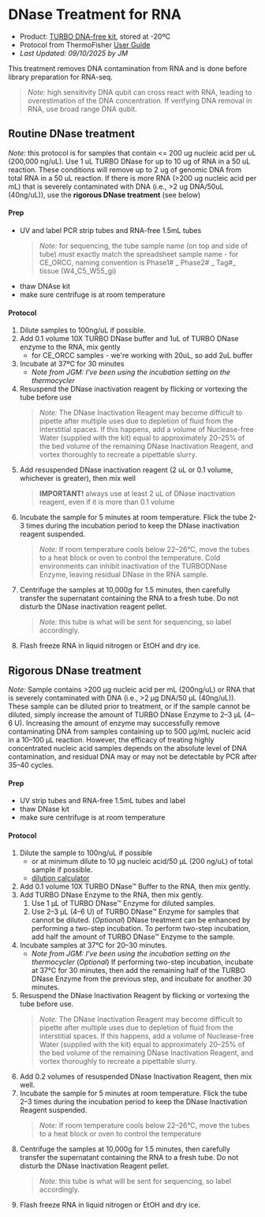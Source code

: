 # DNase Treatment for RNA
- Product: [TURBO DNA-free kit](https://www.thermofisher.com/order/catalog/product/AM1907), stored at -20ºC
- Protocol from ThermoFisher [User Guide](https://assets.thermofisher.com/TFS-Assets/LSG/manuals/1907M_turbodnafree_UG.pdf)
- *Last Updated: 09/10/2025 by JM*

This treatment removes DNA contamination from RNA and is done before library preparation for RNA-seq.
>*Note:* high sensitivity DNA qubit can cross react with RNA, leading to overestimation of the DNA concentration. If verifying DNA removal in RNA, use broad range DNA qubit.

## Routine DNase treatment
*Note:* this protocol is for samples that contain <= 200 ug nucleic acid per uL (200,000 ng/uL). Use 1 uL TURBO DNase for up to 10 ug of RNA in a 50 uL reaction. These conditions will remove up to 2 ug of genomic DNA from total RNA in a 50 uL reaction. If there is more RNA (>200 ug nucleic acid per mL) that is severely contaminated with DNA (i.e., >2 ug DNA/50uL (40ng/uL)), use the **rigorous DNase treatment** (see below)

#### Prep
- UV and label PCR strip tubes and RNA-free 1.5mL tubes 
	>*Note:* for sequencing, the tube sample name (on top and side of tube) *must* exactly match the spreadsheet sample name - for CE_ORCC, naming convention is Phase1# _ Phase2# _ Tag#_ tissue (W4_C5_W55_gi)
- thaw DNAse kit
- make sure centrifuge is at room temperature

#### Protocol
1. Dilute samples to 100ng/uL if possible.
2. Add 0.1 volume 10X TURBO DNase buffer and 1uL of TURBO DNase enzyme to the RNA, mix gently
	- for CE_ORCC samples - we're working with 20uL, so add 2uL buffer
3. Incubate at 37ºC for 30 minutes
	- _Note from JGM: I've been using the incubation setting on the thermocycler_
4. Resuspend the DNase inactivation reagent by flicking or vortexing the tube before use
	>*Note:* The DNase Inactivation Reagent may become difficult to pipette after multiple uses due to depletion of fluid from the interstitial spaces. If this happens, add a volume of Nuclease-free Water (supplied with the kit) equal to approximately 20–25% of the bed volume of the remaining DNase Inactivation Reagent, and vortex thoroughly to recreate a pipettable slurry.
5. Add resuspended DNase inactivation reagent (2 uL or 0.1 volume, whichever is greater), then mix well
	>**IMPORTANT!** always use at least 2 uL of DNase inactivation reagent, even if it is more than 0.1 volume
6. Incubate the sample for 5 minutes at room temperature. Flick the tube 2-3 times during the incubation period to keep the DNase inactivation reagent suspended.
	>*Note:* If room temperature cools below 22–26°C, move the tubes to a heat block or oven to control the temperature. Cold environments can inhibit inactivation of the TURBODNase Enzyme, leaving residual DNase in the RNA sample.
7. Centrifuge the samples at 10,000g for 1.5 minutes, then carefully transfer the supernatant containing the RNA to a fresh tube. Do not disturb the DNase inactivation reagent pellet.
	>*Note:* this tube is what will be sent for sequencing, so label accordingly.
8. Flash freeze RNA in liquid nitrogen or EtOH and dry ice.

## Rigorous DNase treatment
*Note:* Sample contains >200 μg nucleic acid per mL (200ng/uL) or RNA that is severely contaminated with DNA (i.e., >2 μg DNA/50 μL (40ng/uL)). These sample can be diluted prior to treatment, or if the sample cannot be diluted, simply increase the amount of TURBO DNase Enzyme to 2–3 μL (4–6 U). Increasing the amount of enzyme may successfully remove contaminating DNA from samples containing up to 500 μg/mL nucleic acid in a 10–100 μL reaction. However, the efficacy of treating highly concentrated nucleic acid samples depends on the absolute level of DNA contamination, and residual DNA may or may not be detectable by PCR after 35–40 cycles.

#### Prep
- UV strip tubes and RNA-free 1.5mL tubes and label
- thaw DNase kit
- make sure centrifuge is at room temperature

#### Protocol
1. Dilute the sample to 100ng/uL if possible
	- or at minimum dilute to 10 μg nucleic acid/50 μL (200 ng/uL) of total sample if possible.
	- [dilution calculator](https://docs.google.com/spreadsheets/d/1gbe4WCgUxCHr_a1WV63z3jBjIRU369wQ1G4552Gvhjw/edit?gid=0#gid=0)
2. Add 0.1 volume 10X TURBO DNase™ Buffer to the RNA, then mix gently.
3. Add TURBO DNase Enzyme to the RNA, then mix gently.
	1. Use 1 μL of TURBO DNase™ Enzyme for diluted samples.
	2. Use 2–3 μL (4–6 U) of TURBO DNase™ Enzyme for samples that cannot be diluted.
		(*Optional*) DNase treatment can be enhanced by performing a two-step incubation. To perform two-step incubation, add half the amount of TURBO DNase™ Enzyme to the sample.
4. Incubate samples at 37°C for 20–30 minutes.
	- _Note from JGM: I've been using the incubation setting on the thermocycler_
		(*Optional*) If performing two-step incubation, incubate at 37°C for 30 minutes, then add the remaining half of the TURBO DNase Enzyme from the previous step, and incubate for another 30 minutes.
5. Resuspend the DNase Inactivation Reagent by flicking or vortexing the tube before use.
	>*Note:* The DNase Inactivation Reagent may become difficult to pipette after multiple uses due to depletion of fluid from the interstitial spaces. If this happens, add a volume of Nuclease-free Water (supplied with the kit) equal to approximately 20–25% of the bed volume of the remaining DNase Inactivation Reagent, and vortex thoroughly to recreate a pipettable slurry.
6. Add 0.2 volumes of resuspended DNase Inactivation Reagent, then mix well.
7. Incubate the sample for 5 minutes at room temperature. Flick the tube 2–3 times during the incubation period to keep the DNase Inactivation Reagent suspended.
	>*Note:* If room temperature cools below 22–26°C, move the tubes to a heat block or oven to control the temperature
8. Centrifuge the samples at 10,000g for 1.5 minutes, then carefully transfer the supernatant containing the RNA to a fresh tube. Do not disturb the DNase Inactivation Reagent pellet. 
	>*Note:* this tube is what will be sent for sequencing, so label accordingly.
9. Flash freeze RNA in liquid nitrogen or EtOH and dry ice.

